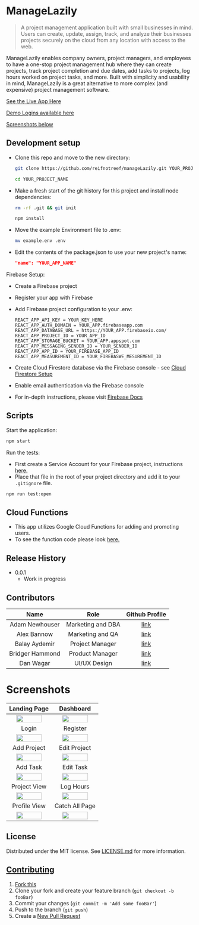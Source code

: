 # ManageLazily

> A project management application built with small businesses in mind. Users can create,
> update, assign, track, and analyze their businesses projects securely on the cloud from
> any location with access to the web.

ManageLazily enables company owners, project managers, and employees to have a one-stop
project management hub where they can create projects, track project completion and due dates,
add tasks to projects, log hours worked on project tasks, and more. Built with simplicity
and usability in mind, ManageLazily is a great alternative to more complex (and expensive)
project management software.

[See the Live App Here](https://managelazily.com/)

[Demo Logins available here](https://github.com/reifnotreef/manageLazily/blob/master/DEMO_LOGINS.md)

[Screenshots below](#Screenshots)

## Development setup

- Clone this repo and move to the new directory:

  ```bash
  git clone https://github.com/reifnotreef/manageLazily.git YOUR_PROJECT_NAME

  cd YOUR_PROJECT_NAME
  ```

- Make a fresh start of the git history for this project and install node dependencies:

  ```bash
  rm -rf .git && git init

  npm install
  ```

- Move the example Environment file to .env:
  ```bash
  mv example.env .env
  ```
- Edit the contents of the package.json to use your new project's name:
  ```JSON
  "name": "YOUR_APP_NAME"
  ```

Firebase Setup:

- Create a Firebase project
- Register your app with Firebase
- Add Firebase project configuration to your .env:

  ```
  REACT_APP_API_KEY = YOUR_KEY_HERE
  REACT_APP_AUTH_DOMAIN = YOUR_APP.firebaseapp.com
  REACT_APP_DATABASE_URL = https://YOUR_APP.firebaseio.com/
  REACT_APP_PROJECT_ID = YOUR_APP_ID
  REACT_APP_STORAGE_BUCKET = YOUR_APP.appspot.com
  REACT_APP_MESSAGING_SENDER_ID = YOUR_SENDER_ID
  REACT_APP_APP_ID = YOUR_FIREBASE_APP_ID
  REACT_APP_MEASUREMENT_ID = YOUR_FIREBASWE_MESUREMENT_ID
  ```

- Create Cloud Firestore database via the Firebase console - see [Cloud Firestore Setup](https://firebase.google.com/docs/firestore/quickstart)
- Enable email authentication via the Firebase console
- For in-depth instructions, please visit [Firebase Docs](https://firebase.google.com/docs/web/setup)

## Scripts

Start the application:

```bash
npm start
```

Run the tests:

- First create a Service Account for your Firebase project, instructions [here.](https://firebase.google.com/docs/admin/setup#initialize-sdk)
- Place that file in the root of your project directory and add it to your `.gitignore` file.

```bash
npm run test:open
```

## Cloud Functions

- This app utilizes Google Cloud Functions for adding and promoting users.
- To see the function code please look [here.](https://github.com/reifnotreef/manageLazily/blob/master/functions/index.js)

## Release History

- 0.0.1
  - Work in progress

## Contributors

| Name | Role | Github Profile |
| :-------------: |:-------------:|:-------------:|
| Adam Newhouser | Marketing and DBA | [link](https://github.com/AdamNewhouser) |
| Alex Bannow | Marketing and QA | [link](https://github.com/rbannal86) |
| Balay Aydemir | Project Manager | [link](https://github.com/balayaydemir) |
| Bridger Hammond | Product Manager | [link](https://github.com/reifnotreef) |
| Dan Wagar | UI/UX Design | [link](https://github.com/danWagar) |

# Screenshots

| Landing Page | Dashboard|
| :-------------: |:-------------:|
| <img src="https://github.com/reifnotreef/manageLazily/tree/master/screenshots/landing_page.png" width='80%' height='auto'> | <img src="https://github.com/reifnotreef/manageLazily/tree/master/screenshots/dashboard.png" width='80%' height='auto'> |
| Login | Register|
| <img src="https://github.com/reifnotreef/manageLazily/tree/master/screenshots/login_page.png" width='80%' height='auto'> | <img src="https://github.com/reifnotreef/manageLazily/tree/master/screenshots/register.png" width='80%' height='auto'> |
| Add Project | Edit Project|
| <img src="https://github.com/reifnotreef/manageLazily/tree/master/screenshots/add_project.png" width='80%' height='auto'> | <img src="https://github.com/reifnotreef/manageLazily/tree/master/screenshots/edit_project.png" width='80%' height='auto'> |
| Add Task | Edit Task|
| <img src="https://github.com/reifnotreef/manageLazily/tree/master/screenshots/add_task.png" width='80%' height='auto'> | <img src="https://github.com/reifnotreef/manageLazily/tree/master/screenshots/edit_task.png" width='80%' height='auto'> |
| Project View | Log Hours|
| <img src="https://github.com/reifnotreef/manageLazily/tree/master/screenshots/project_view.png" width='80%' height='auto'> | <img src="https://github.com/reifnotreef/manageLazily/tree/master/screenshots/log_hours.png" width='80%' height='auto'> |
| Profile View | Catch All Page |
|<img src="https://github.com/reifnotreef/manageLazily/tree/master/screenshots/user_profile.png" width='80%' height='auto'>|<img src="https://github.com/reifnotreef/manageLazily/tree/master/screenshots/catchall.png" width='80%' height='auto'>|


## License

Distributed under the MIT license. See [LICENSE.md](https://github.com/reifnotreef/manageLazily/blob/master/LICENSE) for more information.

## [Contributing](https://github.com/reifnotreef/manageLazily/blob/master/CONTRIBUTING.md)

1.  [Fork this](https://github.com/reifnotreef/manageLazily)
2. Clone your fork and create your feature branch (`git checkout -b fooBar`)
3.  Commit your changes (`git commit -m 'Add some fooBar'`)
4.  Push to the branch (`git push`)
5.  Create a [New Pull Request](https://github.com/reifnotreef/manageLazily/pull/new/master)

<!-- Markdown link & img dfn's -->

[npm-image]: https://img.shields.io/npm/v/datadog-metrics.svg?style=flat-square
[npm-url]: https://npmjs.org/package/datadog-metrics
[npm-downloads]: https://img.shields.io/npm/dm/datadog-metrics.svg?style=flat-square
[travis-image]: https://img.shields.io/travis/dbader/node-datadog-metrics/master.svg?style=flat-square
[travis-url]: https://travis-ci.org/dbader/node-datadog-metrics
[wiki]: https://github.com/yourname/yourproject/wiki

